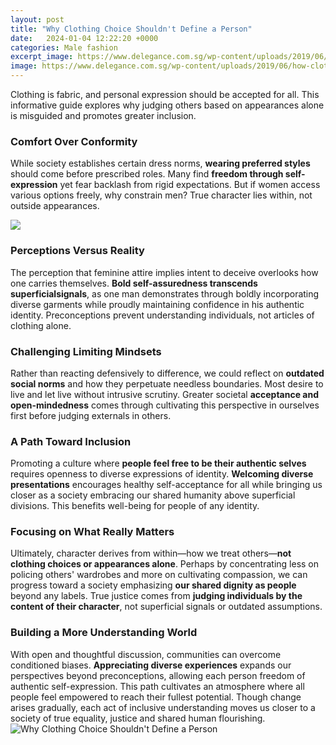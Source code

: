 ```yaml
---
layout: post
title: "Why Clothing Choice Shouldn't Define a Person"
date:   2024-01-04 12:22:20 +0000
categories: Male fashion
excerpt_image: https://www.delegance.com.sg/wp-content/uploads/2019/06/how-clothing-choices-can-impact-your-daily-life.jpg
image: https://www.delegance.com.sg/wp-content/uploads/2019/06/how-clothing-choices-can-impact-your-daily-life.jpg
---
```


Clothing is fabric, and personal expression should be accepted for all. This informative guide explores why judging others based on appearances alone is misguided and promotes greater inclusion.
### Comfort Over Conformity
While society establishes certain dress norms, **wearing preferred styles** should come before prescribed roles. Many find **freedom through self-expression** yet fear backlash from rigid expectations. But if women access various options freely, why constrain men? True character lies within, not outside appearances. 

![](https://www.blufashion.com/wp-content/uploads/2023/04/How-Your-Clothing-Choices-Define-You.jpg)
### Perceptions Versus Reality   
The perception that feminine attire implies intent to deceive overlooks how one carries themselves. **Bold self-assuredness transcends superficialsignals**, as one man demonstrates through boldly incorporating diverse garments while proudly maintaining confidence in his authentic identity. Preconceptions prevent understanding individuals, not articles of clothing alone.
### Challenging Limiting Mindsets
Rather than reacting defensively to difference, we could reflect on **outdated social norms** and how they perpetuate needless boundaries. Most desire to live and let live without intrusive scrutiny. Greater societal **acceptance and open-mindedness** comes through cultivating this perspective in ourselves first before judging externals in others.  
### A Path Toward Inclusion
Promoting a culture where **people feel free to be their authentic selves** requires openness to diverse expressions of identity. **Welcoming diverse presentations** encourages healthy self-acceptance for all while bringing us closer as a society embracing our shared humanity above superficial divisions. This benefits well-being for people of any identity.
### Focusing on What Really Matters 
Ultimately, character derives from within—how we treat others—**not clothing choices or appearances alone**. Perhaps by concentrating less on policing others' wardrobes and more on cultivating compassion, we can progress toward a society emphasizing **our shared dignity as people** beyond any labels. True justice comes from **judging individuals by the content of their character**, not superficial signals or outdated assumptions.  
### Building a More Understanding World
With open and thoughtful discussion, communities can overcome conditioned biases. **Appreciating diverse experiences** expands our perspectives beyond preconceptions, allowing each person freedom of authentic self-expression. This path cultivates an atmosphere where all people feel empowered to reach their fullest potential. Though change arises gradually, each act of inclusive understanding moves us closer to a society of true equality, justice and shared human flourishing.
 ![Why Clothing Choice Shouldn't Define a Person](https://www.delegance.com.sg/wp-content/uploads/2019/06/how-clothing-choices-can-impact-your-daily-life.jpg)